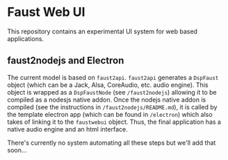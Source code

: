 # Faust Web UI

This repository contains an experimental UI system for web based applications.

## faust2nodejs and Electron

The current model is based on `faust2api`. `faust2api` generates a `DspFaust`
object (which can be a Jack, Alsa, CoreAudio, etc. audio engine). This object
is wrapped as a `DspFaustNode` (see `/faust2nodejs`) allowing it to be compiled
as a nodesjs native addon. Once the nodejs native addon is compiled (see the 
instructions in `/faust2nodejs/README.md`), it is called by the template
electron app (which can be found in `/electron`) which also takes of linking
it to the `faustwebui` object. Thus, the final application has a native audio
engine and an html interface.

There's currently no system automating all these steps but we'll add that soon...
